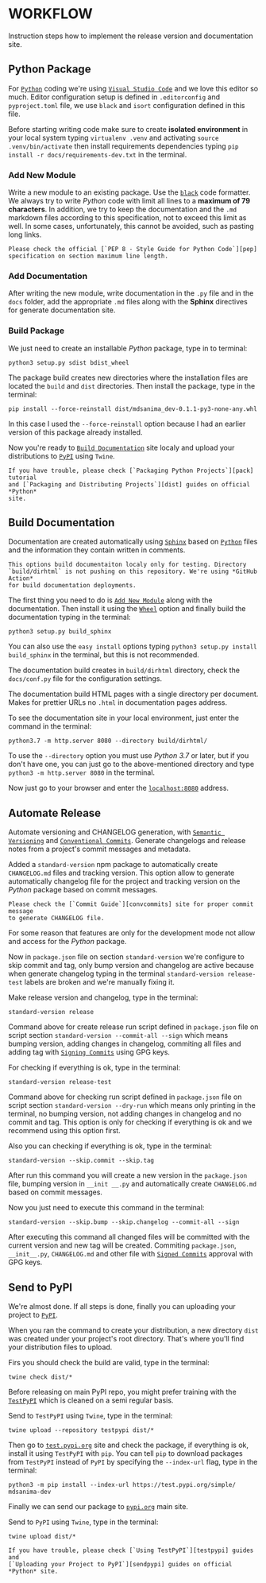 # WORKFLOW

Instruction steps how to implement the release version and documentation site.

## Python Package

For [`Python`][python] coding we're using [`Visual Studio Code`][vscode] and we
love this editor so much. Editor configuration setup is defined in
`.editorconfig` and `pyproject.toml` file, we use `black` and `isort`
configuration defined in this file.

Before starting writing code make sure to create **isolated environment** in
your local system typing `virtualenv .venv` and activating
`source .venv/bin/activate` then install requirements dependencies typing
`pip install -r docs/requirements-dev.txt` in the terminal.

### Add New Module

Write a new module to an existing package. Use the [`black`][black] code
formatter. We always try to write *Python* code with limit all lines to a
**maximum of 79 characters**. In addition, we try to keep the documentation and
the `.md` markdown files according to this specification, not to exceed this
limit as well. In some cases, unfortunately, this cannot be avoided, such as
pasting long links.

```{important}
Please check the official [`PEP 8 - Style Guide for Python Code`][pep]
specification on section maximum line length.
```

### Add Documentation

After writing the new module, write documentation in the `.py` file and in the
`docs` folder, add the appropriate `.md` files along with the **Sphinx**
directives for generate documentation site.

### Build Package

We just need to create an installable *Python* package, type in to terminal:

```shell
python3 setup.py sdist bdist_wheel
```

The package build creates new directories where the installation files are
located the `build` and `dist` directories. Then install the package, type in
the terminal:

```shell
pip install --force-reinstall dist/mdsanima_dev-0.1.1-py3-none-any.whl
```

In this case I used the `--force-reinstall` option because I had an earlier
version of this package already installed.

Now you're ready to [`Build Documentation`](#build-documentation) site localy
and upload your distributions to [`PyPI`](#send-to-pypi) using `Twine`.

```{tip}
If you have trouble, please check [`Packaging Python Projects`][pack] tutorial
and [`Packaging and Distributing Projects`][dist] guides on official *Python*
site.
```

## Build Documentation

Documentation are created automatically using [`Sphinx`][sphinx] based on
[`Python`][python] files and the information they contain written in comments.

```{warning}
This options build documentaiton localy only for testing. Directory
`build/dirhtml` is not pushing on this repository. We're using *GitHub Action*
for build documentation deployments.
```

The first thing you need to do is [`Add New Module`](#add-new-module) along
with the documentation. Then install it using the [`Wheel`](#build-package)
option and finally build the documentation typing in the terminal:

```shell
python3 setup.py build_sphinx
```

You can also use the `easy install` options typing
`python3 setup.py install build_sphinx` in the terminal, but this is not
recommended.

The documentation build creates in `build/dirhtml` directory, check the
`docs/conf.py` file for the configuration settings.

The documentation build HTML pages with a single directory per document. Makes
for prettier URLs no `.html` in documentation pages address.

To see the documentation site in your local environment, just enter the command
in the terminal:

```shell
python3.7 -m http.server 8080 --directory build/dirhtml/
```

To use the `--directory` option you must use *Python 3.7* or later, but if you
don't have one, you can just go to the above-mentioned directory and type
`python3 -m http.server 8080` in the terminal.

Now just go to your browser and enter the
[`localhost:8080`](http://localhost:8080/) address.

## Automate Release

Automate versioning and CHANGELOG generation, with
[`Semantic Versioning`][semver] and [`Conventional Commits`][convcommits].
Generate changelogs and release notes from a project's commit messages and
metadata.

Added a `standard-version` npm package to automatically create `CHANGELOG.md`
files and tracking version. This option allow to generate automatically
changelog file for the project and tracking version on the *Python* package
based on commit messages.

```{important}
Please check the [`Commit Guide`][convcommits] site for proper commit message
to generate CHANGELOG file.
```

For some reason that features are only for the development mode not allow
and access for the *Python* package.

Now in `package.json` file on section `standard-version` we're configure to
skip commit and tag, only bump version and changelog are active because when
generate changelog typing in the terminal `standard-version release-test`
labels are broken and we're manually fixing it.

Make release version and changelog, type in the terminal:

```shell
standard-version release
```

Command above for create release run script defined in `package.json` file on
script section `standard-version --commit-all --sign` which means bumping
version, adding changes in changelog, commiting all files and adding tag with
[`Signing Commits`][gpg] using GPG keys.

For checking if everything is ok, type in the terminal:

```shell
standard-version release-test
```

Command above for checking run script defined in `package.json` file on script
section `standard-version --dry-run` which means only printing in the terminal,
no bumping version, not adding changes in changelog and no commit and tag.
This option is only for checking if everything is ok and we recommend using
this option first.

Also you can checking if everything is ok, type in the terminal:

```shell
standard-version --skip.commit --skip.tag
```

After run this command you will create a new version in the `package.json`
file, bumping version in `__init __.py` and automatically create `CHANGELOG.md`
based on commit messages.

Now you just need to execute this command in the terminal:

```shell
standard-version --skip.bump --skip.changelog --commit-all --sign
```

After executing this command all changed files will be committed with the
current version and new tag will be created. Commiting `package.json`,
`__init__.py`, `CHANGELOG.md` and other file with [`Signed Commits`][gpg]
approval with GPG keys.

## Send to PyPI

We're almost done. If all steps is done, finally you can uploading your project
to [`PyPI`](https://pypi.org/project/mdsanima-dev).

When you ran the command to create your distribution, a new directory `dist`
was created under your project's root directory. That's where you'll find your
distribution files to upload.

Firs you should check the build are valid, type in the terminal:

```shell
twine check dist/*
```

Before releasing on main PyPI repo, you might prefer training with the
[`TestPyPI`](https://test.pypi.org) which is cleaned on a semi regular
basis.

Send to `TestPyPI` using `Twine`, type in the terminal:

```shell
twine upload --repository testpypi dist/*
```

Then go to [`test.pypi.org`](https://test.pypi.org/project/mdsanima-dev)
site and check the package, if everything is ok, install it using `TestPyPI`
with `pip`. You can tell `pip` to download packages from `TestPyPI` instead of
`PyPI` by specifying the `--index-url` flag, type in the terminal:

```shell
python3 -m pip install --index-url https://test.pypi.org/simple/ mdsanima-dev
```

Finally we can send our package to [`pypi.org`](https://pypi.org/) main site.

Send to `PyPI` using `Twine`, type in the terminal:

```shell
twine upload dist/*
```

```{tip}
If you have trouble, please check [`Using TestPyPI`][testpypi] guides and
[`Uploading your Project to PyPI`][sendpypi] guides on official *Python* site.
```

[python]: https://www.python.org/
[vscode]: https://code.visualstudio.com/
[black]: https://github.com/psf/black
[pep]: https://peps.python.org/pep-0008/#maximum-line-length
[pack]: https://packaging.python.org/en/latest/tutorials/packaging-projects/
[dist]: https://packaging.python.org/en/latest/guides/distributing-packages-using-setuptools/
[sphinx]: https://www.sphinx-doc.org/
[semver]: https://semver.org/
[convcommits]: https://conventionalcommits.org
[gpg]: https://docs.github.com/en/github-ae@latest/authentication/managing-commit-signature-verification/signing-commits
[testpypi]: https://packaging.python.org/en/latest/guides/using-testpypi/
[sendpypi]: https://packaging.python.org/en/latest/guides/distributing-packages-using-setuptools/#uploading-your-project-to-pypi
